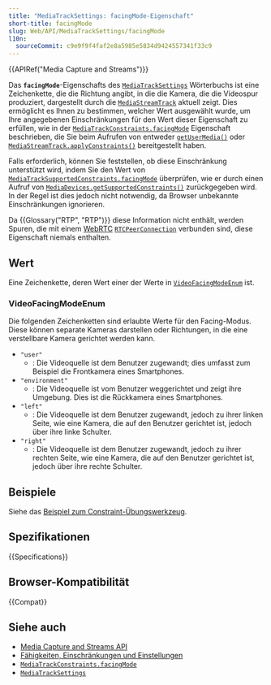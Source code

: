 ```yaml
---
title: "MediaTrackSettings: facingMode-Eigenschaft"
short-title: facingMode
slug: Web/API/MediaTrackSettings/facingMode
l10n:
  sourceCommit: c9e9f9f4faf2e8a5985e5834d9424557341f33c9
---
```


{{APIRef("Media Capture and Streams")}}

Das **`facingMode`**-Eigenschafts des [`MediaTrackSettings`](/de/docs/Web/API/MediaTrackSettings) Wörterbuchs ist eine Zeichenkette, die die Richtung angibt, in die die Kamera, die die Videospur produziert, dargestellt durch die [`MediaStreamTrack`](/de/docs/Web/API/MediaStreamTrack) aktuell zeigt. Dies ermöglicht es Ihnen zu bestimmen, welcher Wert ausgewählt wurde, um Ihre angegebenen Einschränkungen für den Wert dieser Eigenschaft zu erfüllen, wie in der [`MediaTrackConstraints.facingMode`](/de/docs/Web/API/MediaTrackConstraints/facingMode) Eigenschaft beschrieben, die Sie beim Aufrufen von entweder [`getUserMedia()`](/de/docs/Web/API/MediaDevices/getUserMedia) oder [`MediaStreamTrack.applyConstraints()`](/de/docs/Web/API/MediaStreamTrack/applyConstraints) bereitgestellt haben.

Falls erforderlich, können Sie feststellen, ob diese Einschränkung unterstützt wird, indem Sie den Wert von [`MediaTrackSupportedConstraints.facingMode`](/de/docs/Web/API/MediaTrackSupportedConstraints/facingMode) überprüfen, wie er durch einen Aufruf von [`MediaDevices.getSupportedConstraints()`](/de/docs/Web/API/MediaDevices/getSupportedConstraints) zurückgegeben wird. In der Regel ist dies jedoch nicht notwendig, da Browser unbekannte Einschränkungen ignorieren.

Da {{Glossary("RTP", "RTP")}} diese Information nicht enthält, werden Spuren, die mit einem [WebRTC](/de/docs/Web/API/WebRTC_API) [`RTCPeerConnection`](/de/docs/Web/API/RTCPeerConnection) verbunden sind, diese Eigenschaft niemals enthalten.

## Wert

Eine Zeichenkette, deren Wert einer der Werte in [`VideoFacingModeEnum`](#videofacingmodeenum) ist.

### VideoFacingModeEnum

Die folgenden Zeichenketten sind erlaubte Werte für den Facing-Modus. Diese können separate Kameras darstellen oder Richtungen, in die eine verstellbare Kamera gerichtet werden kann.

- `"user"`
  - : Die Videoquelle ist dem Benutzer zugewandt; dies umfasst zum Beispiel die Frontkamera eines Smartphones.
- `"environment"`
  - : Die Videoquelle ist vom Benutzer weggerichtet und zeigt ihre Umgebung. Dies ist die Rückkamera eines Smartphones.
- `"left"`
  - : Die Videoquelle ist dem Benutzer zugewandt, jedoch zu ihrer linken Seite, wie eine Kamera, die auf den Benutzer gerichtet ist, jedoch über ihre linke Schulter.
- `"right"`
  - : Die Videoquelle ist dem Benutzer zugewandt, jedoch zu ihrer rechten Seite, wie eine Kamera, die auf den Benutzer gerichtet ist, jedoch über ihre rechte Schulter.

## Beispiele

Siehe das [Beispiel zum Constraint-Übungswerkzeug](/de/docs/Web/API/Media_Capture_and_Streams_API/Constraints#example_constraint_exerciser).

## Spezifikationen

{{Specifications}}

## Browser-Kompatibilität

{{Compat}}

## Siehe auch

- [Media Capture and Streams API](/de/docs/Web/API/Media_Capture_and_Streams_API)
- [Fähigkeiten, Einschränkungen und Einstellungen](/de/docs/Web/API/Media_Capture_and_Streams_API/Constraints)
- [`MediaTrackConstraints.facingMode`](/de/docs/Web/API/MediaTrackConstraints/facingMode)
- [`MediaTrackSettings`](/de/docs/Web/API/MediaTrackSettings)
